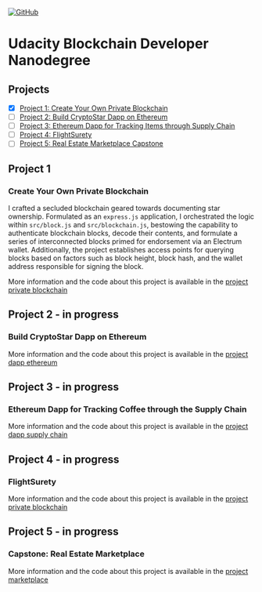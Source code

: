 [![GitHub](https://img.shields.io/github/license/guicolla/blockchain-developer-nanodegree?style=flat-square)](LICENSE.md)

# Udacity Blockchain Developer Nanodegree

## Projects

- [x] [Project 1: Create Your Own Private Blockchain](#project-1)
- [ ] [Project 2: Build CryptoStar Dapp on Ethereum](#project-2)
- [ ] [Project 3: Ethereum Dapp for Tracking Items through Supply Chain](#project-3)
- [ ] [Project 4: FlightSurety](#project-4)
- [ ] [Project 5: Real Estate Marketplace Capstone](#project-5)

## Project 1

### Create Your Own Private Blockchain
I crafted a secluded blockchain geared towards documenting star ownership. Formulated as an `express.js` application, I orchestrated the logic within `src/block.js` and `src/blockchain.js`, bestowing the capability to authenticate blockchain blocks, decode their contents, and formulate a series of interconnected blocks primed for endorsement via an Electrum wallet. Additionally, the project establishes access points for querying blocks based on factors such as block height, block hash, and the wallet address responsible for signing the block.

More information and the code about this project is available in the [project private blockchain](/project_private_blockchain/)

## Project 2 - **in progress**

### Build CryptoStar Dapp on Ethereum

More information and the code about this project is available in the [project dapp ethereum](/project_dapp_ethereum/)

## Project 3 - **in progress**

### Ethereum Dapp for Tracking Coffee through the Supply Chain

More information and the code about this project is available in the [project dapp supply chain](/project_dapp_supply_chain/)

## Project 4 - **in progress**

### FlightSurety

More information and the code about this project is available in the [project private blockchain](/project_private_blockchain/)

## Project 5 - **in progress**

### Capstone: Real Estate Marketplace

More information and the code about this project is available in the [project marketplace](/project_marketplace/)